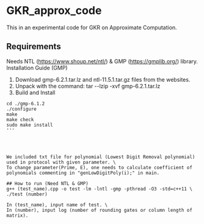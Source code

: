# GKR_approx_code
This in an experimental code for GKR on Approximate Computation.

## Requirements
Needs NTL (https://www.shoup.net/ntl/) & GMP (https://gmplib.org/) library. \
Installation Guide (GMP)
1. Download gmp-6.2.1.tar.lz and ntl-11.5.1.tar.gz files from the websites.
2. Unpack with the command: tar --lzip -xvf gmp-6.2.1.tar.lz
3. Build and Install 
```console
cd ./gmp-6.1.2
./configure
make
make check
sudo make install
'''




We included txt file for polynomial (Lowest Digit Removal polynomial) used in protocol with given parameter. \
To change parameter(Prime, E), one needs to calculate coefficient of polynomials commenting in "genLowDigitPoly(i);" in main.			

## How to run (Need NTL & GMP)
g++ (test_name).cpp -o test -lm -lntl -gmp -pthread -O3 -std=c++11 \
./test (number)

In (test_name), input name of test. \
In (number), input log (number of rounding gates or column length of matrix).
